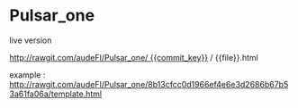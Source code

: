 # Pulsar_one

live version 

 http://rawgit.com/audeFI/Pulsar_one/ {{commit_key}} / {{file}}.html


example : http://rawgit.com/audeFI/Pulsar_one/8b13cfcc0d1966ef4e6e3d2686b67b53a61fa06a/template.html
